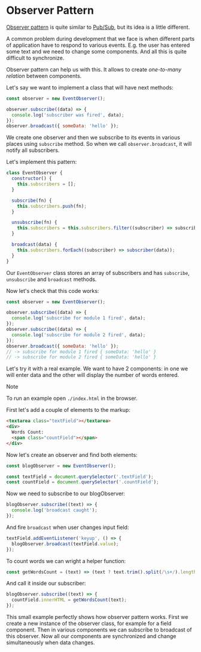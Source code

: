 # Observer Pattern

[Observer pattern](https://monsterlessons.com/project/lessons/observer-pattern-v-javascript) is quite similar to [Pub/Sub](../pubSub/index.md), but its idea is a little different.

A common problem during development that we face is when different parts of application have to respond to various events. E.g. the user has entered some text and we need to change some components. And all this is quite difficult to synchronize.

Observer pattern can help us with this. It allows to create _one-to-many relation_ between components.

Let's say we want to implement a class that will have next methods:

```js
const observer = new EventObserver();

observer.subscribe((data) => {
  console.log('subscriber was fired', data);
});
observer.broadcast({ someData: 'hello' });
```

We create one observer and then we subscribe to its events in various places using `subscribe` method. So when we call `observer.broadcast`, it will notify all subscribers.

Let's implement this pattern:

```js
class EventObserver {
  constructor() {
    this.subscribers = [];
  }

  subscribe(fn) {
    this.subscribers.push(fn);
  }

  unsubscribe(fn) {
    this.subscribers = this.subscribers.filter((subscriber) => subscriber !== fn);
  }

  broadcast(data) {
    this.subscribers.forEach((subscriber) => subscriber(data));
  }
}
```

Our `EventObserver` class stores an array of subscribers and has `subscribe`, `unsubscribe` and `broadcast` methods.

Now let's check that this code works:

```js
const observer = new EventObserver();

observer.subscribe((data) => {
  console.log('subscribe for module 1 fired', data);
});
observer.subscribe((data) => {
  console.log('subscribe for module 2 fired', data);
});
observer.broadcast({ someData: 'hello' });
// -> subscribe for module 1 fired { someData: 'hello' }
// -> subscribe for module 2 fired { someData: 'hello' }
```

Let's try it with a real example. We want to have 2 components: in one we will enter data and the other will display the number of words entered.

> [!NOTE]
> To run an example open `./index.html` in the browser.

First let's add a couple of elements to the markup:

```html
<textarea class="textField"></textarea>
<div>
  Words Count:
  <span class="countField"></span>
</div>
```

Now let's create an observer and find both elements:

```js
const blogObserver = new EventObserver();

const textField = document.querySelector('.textField');
const countField = document.querySelector('.countField');
```

Now we need to subscribe to our blogObserver:

```js
blogObserver.subscribe((text) => {
  console.log('broadcast caught');
});
```

And fire `broadcast` when user changes input field:

```js
textField.addEventListener('keyup', () => {
  blogObserver.broadcast(textField.value);
});
```

To count words we can wright a helper function:

```js
const getWordsCount = (text) => (text ? text.trim().split(/\s+/).length : 0);
```

And call it inside our subscriber:

```js
blogObserver.subscribe((text) => {
  countField.innerHTML = getWordsCount(text);
});
```

This small example perfectly shows how observer pattern works. First we create a new instance of the observer class, for example for a field component. Then in various components we can subscribe to broadcast of this observer. Now all our components are synchronized and change simultaneously when data changes.
